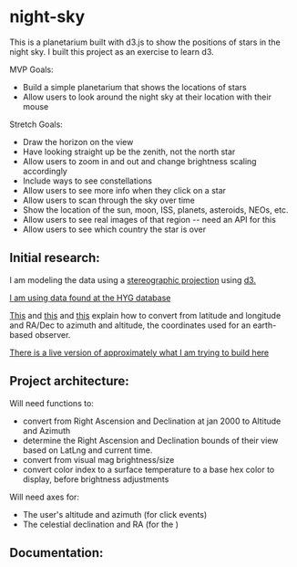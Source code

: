 # night-sky
This is a planetarium built with d3.js to show the positions of stars in the night sky. I built this project as an exercise to learn d3. 

MVP Goals:
* Build a simple planetarium that shows the locations of stars
* Allow users to look around the night sky at their location with their mouse

Stretch Goals:
* Draw the horizon on the view
* Have looking straight up be the zenith, not the north star
* Allow users to zoom in and out and change brightness scaling accordingly
* Include ways to see constellations
* Allow users to see more info when they click on a star
* Allow users to scan through the sky over time
* Show the location of the sun, moon, ISS, planets, asteroids, NEOs, etc. 
* Allow users to see real images of that region -- need an API for this
* Allow users to see which country the star is over

## Initial research:

I am modeling the data using a [stereographic projection](https://en.wikipedia.org/wiki/Stereographic_projection) using [d3.](http://bl.ocks.org/mbostock/3763057) 


[I am using data found at the HYG database](https://github.com/fraziermork/HYG-Database)

[This](http://www.convertalot.com/celestial_horizon_co-ordinates_calculator.html) and [this](http://www.geoastro.de/elevaz/basics/index.htm) and [this](http://www.stargazing.net/kepler/altaz.html) explain how to convert from latitude and longitude and RA/Dec to azimuth and altitude, the coordinates used for an earth-based observer.

[There is a live version of approximately what I am trying to build here](http://www.worldwidetelescope.org/)

## Project architecture:

Will need functions to:

* convert from Right Ascension and Declination at jan 2000 to Altitude and Azimuth
* determine the Right Ascension and Declination bounds of their view based on LatLng and current time.
* convert from visual mag brightness/size
* convert color index to a surface temperature to a base hex color to display, before brightness adjustments

Will need axes for:
* The user's altitude and azimuth (for click events)
* The celestial declination and RA (for the )

## Documentation:
